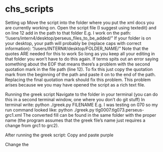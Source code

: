 # chs_scripts

Setting up
Move the script into the folder where you put the xml docs you are currently working on.
Open the script file (I suggest using textedit) and on line 12 add in the path to that folder
E.g. I work on the path:
“/users/intern4/desktop/perseus_files_to_be_added/”
If your folder is on your desktop, your path will probably be (replace caps with correct information):
“/users/INTERN#/desktop/FOLDER_NAME/”
Note that the quotes ARE needed for this to work
So long as you keep all your editing in that folder you won’t have to do this again.
If terms spits out an error saying something about the EOF that means there’s a problem with the second quotation mark in the file path (line 12). To fix this just copy the quotation mark from the beginning of the path and paste it on to the end of the path. Replacing the final quotation mark should fix this problem. This problem arises because we you may have opened the script as a rich text file.

Running the greek script
Navigate to the folder in your terminal (you can do this in a second terminal window, one where you don’t do git stuff)
In terminal write: python ./greek.py FILENAME
E.g. I was testing on 070 so my run command looked like:
python ./greek.py tlg0007.tlg073.perseus-grc1.xml
The converted fill can be found in the same folder with the proper name (the program assumes that the greek file’s name just requires a change from grc1 to grc2).

After running the greek script:
Copy and paste purple
 <?xml version="1.0" encoding="UTF-8"?>
<?xml-model href="http://www.stoa.org/epidoc/schema/latest/tei-epidoc.rng"
schematypens="http://relaxng.org/ns/structure/1.0"?>
Change the <title> to greek and add in a lang tag 
Comment out/delete the <title type="sub">
Check that the date at the end of <imprint> is not in Roman numerals
Add url to ref element at the end of <biblStruct> 
In the first refsDecl comment out the state elements
Comment out the entire second <refsDecl>
 Reformat the changes recorded in <respStmt> 
Can often just change this information to: <change who="RS" when="2010-05">tagged and parsed</change>
Move the first <milestone> inside of the <p> tag (and check if the other <milestone> tags are within <p> tags too)
Search for and convert any errant single or double quotes
Check for punctuation with extra spaces
The fastest way to do this is to search for “ ([.!?;:,])” (note that you don’t use the quotes and that there must be a space before the parentheses) and replace with “\1” (again no quotes). You have to have the “Regular Expression” box checked when you do this.
Check notes for titles
Tag titles with <title rend=”italic”>
Add any languages used to the <langUsage> section
